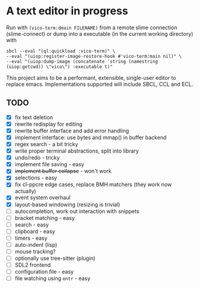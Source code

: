 # A text editor in progress
Run with `(vico-term:dmain FILENAME)` from a remote slime connection (slime-connect)
or dump into a executable (in the current working directory) with
```
sbcl --eval "(ql:quickload :vico-term)" \
--eval "(uiop:register-image-restore-hook #'vico-term:main nil)" \
--eval "(uiop:dump-image (concatenate 'string (namestring (uiop:getcwd)) \"vico\") :executable t)"
```
This project aims to be a performant, extensible, single-user editor to replace emacs.
Implementations supported will include SBCL, CCL and ECL.

## TODO

- [x] fix text deletion
- [x] rewrite redisplay for editing
- [x] rewrite buffer interface and add error handling
- [x] implement interface: use bytes and mmap() in buffer backend
- [x] regex search - a bit tricky
- [x] write proper terminal abstractions, split into library
- [x] undo/redo - tricky
- [x] implement file saving - easy
- [x] ~~implement buffer collapse~~ - won't work
- [x] selections - easy
- [x] fix cl-ppcre edge cases, replace BMH matchers (they work now actually)
- [x] event system overhaul
- [x] layout-based windowing (resizing is trivial)
- [ ] autocompletion, work out interaction with snippets
- [ ] bracket matching - easy
- [ ] search - easy
- [ ] clipboard - easy
- [ ] timers - easy
- [ ] auto-indent (lisp)
- [ ] mouse tracking?
- [ ] optionally use tree-sitter (plugin)
- [ ] SDL2 frontend
- [ ] configuration file - easy
- [ ] file watching using `entr` - easy
